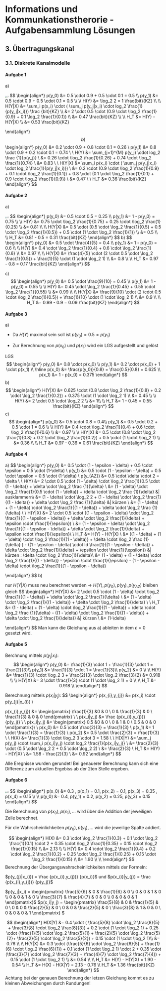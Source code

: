 # Informations und Kommunkationstherorie - Aufgabensammlung Lösungen

## 3. Übertragungskanal



### 3.1. Diskrete Kanalmodelle

#### Aufgabe 1

a)

<img src="/home/tieschne/Dokumente/Seafile/Studium/4_Semester/1_IKT/LösungenAufgabensammlung/Aufgabenbereich_3/1_1.png" alt="1_1" style="zoom: 33%;" />
$$
\begin{align*}
p(y_0) &= 0.5 \cdot 0.9 + 0.5 \cdot 0.1 = 0.5 \\ 
p(y_1) &= 0.5 \cdot 0.9 + 0.5 \cdot 0.1 = 0.5 \\
\\
H(Y) &= \log_2 2 = 1 \frac{bit}{KZ} \\
\\
H(Y|X) &= \sum_i p(x_i) \cdot ( \sum_j p(y_j|x_i) \cdot log_2 \frac{1}{p(y_j|x_i)}) \frac {bit}{KZ} \\
&= 2 \cdot 0.5 \cdot (0.9 \cdot \log_2 \frac{1}{0.9} + 0.1 \log_2 \frac{1}{0.1})  \\
&= 0.47 \frac{bit}{KZ} \\
\\
H_T &= H(Y) - H(Y|X) \\ &= 0.53 \frac{bit}{KZ}

\end{align*}
$$
b)
$$
\begin{align*}
p(y_0) &= 0.2 \cdot 0.9 + 0.8 \cdot 0.1 = 0.26 \\
p(y_1) &= 0.8 \cdot 0.9 + 0.2 \cdot 0.1 = 0.74 \\
\\
H(Y) &= \sum_{j=1}^{M} p(y_j) \cdot log_2 \frac {1}{p(y_j)} \\
&= 0.26 \cdot \log_2 \frac{1}{0.26} + 0.74 \cdot \log_2 \frac{1}{0.74} \\
&= 0.83 \\
\\
H(Y|X) &= \sum_i p(x_i) \cdot ( \sum_j p(y_j|x_i) \cdot log_2 \frac{1}{p(y_j|x_i)}) \\
&= 0.2 \cdot (0.9 \cdot \log_2 \frac{1}{0.9} + 0.1 \cdot \log_2 \frac{1}{0.1}) + 0.8 \cdot (0.1 \cdot \log_2 \frac{1}{0.1} + 0.9 \cdot \log_2 \frac{1}{0.9}) \\
&= 0.47 \\
\\
H_T &= 0.36 \frac{bit}{KZ}
\end{align*}
$$

#### Aufgabe 2

a)

<img src="/home/tieschne/Dokumente/Seafile/Studium/4_Semester/1_IKT/LösungenAufgabensammlung/Aufgabenbereich_3/2_1.png" alt="2_1" style="zoom:33%;" />
$$
\begin{align*}
p(y_0) &= 0.5 \cdot 0.5 = 0.25 \\
p(y_1) &= 1 - p(y_0) = 0.75 \\
\\
H(Y) &= 0.75 \cdot \log_2 \frac{1}{0.75} + 0.25 \cdot \log_2 \frac{1}{0.25} \\
&= 0.81 \\
\\
H(Y|X) &= 0.5 \cdot (0.5 \cdot \log_2 \frac{1}{0.5} + 0.5 \cdot \log_2 \frac{1}{0.5}) + 0.5 \cdot (1 \cdot \log_2 \frac{1}{1}) \\
&= 0.5 \\
\\
H_T &= 0.81 - 0.5 = 0.31 \frac{bit}{KZ} 
\end{align*}
$$
b)
$$
\begin{align*}
p(y_0) &= 0.5 \cdot \frac{4}{5} = 0.4 \\
p(y_1) &= 1 - p(y_0) = 0.6 \\
\\
H(Y) &= 0.4 \cdot \log_2 \frac{1}{0.4} + 0.6 \cdot \log_2 \frac{1}{0.6} \\
&= 0.97 \\
\\
H(Y|X) &= \frac{4}{5} \cdot (2 \cdot 0.5 \cdot \log_2 \frac{1}{0.5}) + \frac{1}{5} \cdot (1 \cdot \log_2 1) \\
&= 0.8 \\
\\
H_T &= 0.97 - 0.8 = 0.17 \frac{bit}{KZ} 
\end{align*}
$$


c)
$$
\begin{align*}
p(y_0) &= 0.5 \cdot \frac{9}{10} = 0.45 \\
p(y_1) &= 1 - p(y_0) = 0.55 \\
\\
H(Y) &= 0.45 \cdot \log_2 \frac{1}{0.45} + 0.55 \cdot \log_2 \frac{1}{0.55} \\
&= 0.99 \\
\\
H(Y|X) &= \frac{9}{10} \cdot (2 \cdot 0.5 \cdot \log_2 \frac{1}{0.5}) + \frac{1}{10} \cdot (1 \cdot \log_2 1) \\
&= 0.9 \\
\\
H_T &= 0.99 - 0.9 = 0.09 \frac{bit}{KZ} 
\end{align*}
$$

#### Aufgabe 3

a)

- Da $H(Y)$ maximal sein soll ist $p(y_0) = 0.5 = p(y_1)$

- Zur Berechnung von $p(x_0)$ und $p(x_1)$ wird ein LGS aufgestellt und gelöst

LGS
$$
\begin{align*}
p(y_0) &= 0.8 \cdot p(x_0) \\
p(y_1) &= 0.2 \cdot p(x_0) + 1 \cdot p(x_1) \\
\hline 
p(x_0) &= \frac{p(y_0)}{0.8} = \frac{0.5}{0.8} = 0.625 \\
p(x_1) &= 1 - p(x_0) = 0.375
\end{align*}
$$
b)
$$
\begin{align*}
H(Y|X) &= 0.625 \cdot (0.8 \cdot \log_2 \frac{1}{0.8} + 0.2 \cdot \log_2 \frac{1}{0.2}) + 0.375 \cdot (1 \cdot \log_2 1) \\
&= 0.45 \\
\\ 
H(Y) &= 2 \cdot 0.5 \cdot \log_2 2 \\
&= 1\\
\\
H_T &= 1 - 0.45 = 0.55 \frac{bit}{KZ}
\end{align*}
$$
c)
$$
\begin{align*}
p(y_0) &= 0.5 \cdot 0.8 = 0.4\\
p(y_1) &= 0.5 \cdot 0.2 + 0.5 \cdot 1 = 0.6 \\
\\
H(Y) &= 0.4 \cdot \log_2 \frac{1}{0.4} + 0.6 \cdot \log_2 \frac{1}{0.6} \\
 &= 0.97 \\
\\
H(Y|X) &= 0.5 \cdot (0.8 \cdot \log_2 \frac{1}{0.8} + 0.2 \cdot \log_2 \frac{1}{0.2}) + 0.5 \cdot (1 \cdot \log_2 1) \\
&= 0.36 \\
\\
H_T &= 0.97 - 0.36 = 0.61 \frac{bit}{KZ}
\end{align*}
$$

#### Aufgabe 4

a)
$$
\begin{align*}
p(y_0) &= 0.5 \cdot (1 - \epsilon - \delta) + 0.5 \cdot \epsilon = 0.5 \cdot (1-\delta) \\
p(y_1) &= 0.5 \cdot (1 - \epsilon - \delta) + 0.5 \cdot \epsilon = 0.5 \cdot (1-\delta) \\
p(y_{AZ}) &= 0.5 \cdot \delta \cdot 2 = \delta \\
\\
H(Y) &= 2 \cdot 0.5 \cdot (1 - \delta) \cdot \log_2 \frac{1}{0.5 \cdot (1 - \delta)} + \delta \cdot \log_2 \frac {1}{\delta} \\
&= (1 - \delta) \cdot \log_2 \frac{1}{0.5 \cdot (1 - \delta)} + \delta \cdot \log_2 \frac {1}{\delta} &| ausklammern\\
&= (1 - \delta) \cdot \log_2 2 + (1 - \delta) \cdot \log_2 \frac{1}{(1 - \delta)} + \delta \cdot \log_2 \frac {1}{\delta} &| kürzen \\
&= (1 - \delta) + (1 - \delta) \cdot \log_2 \frac{1}{(1 - \delta)} + \delta \cdot \log_2 \frac {1}{\delta} \\
\\
H(Y|X) &= 2 \cdot 0.5 \cdot ((1 - \epsilon - \delta) \cdot \log_2 \frac{1}{(1 - \epsilon - \delta)} + \delta \cdot \log_2 \frac{1}{\delta} + \epsilon \cdot \frac{1}{\epsilon}) \\
&= (1 - \epsilon - \delta) \cdot \log_2 \frac{1}{(1 - \epsilon - \delta)} + \delta \cdot \log_2 \frac{1}{\delta} + \epsilon \cdot \frac{1}{\epsilon}\\
\\
H_T &= H(Y) - H(Y|X) \\
&= ((1 - \delta) + (1 - \delta) \cdot \log_2 \frac{1}{(1 - \delta)} + \delta \cdot \log_2 \frac {1}{\delta} ) - ((1 - \epsilon - \delta) \cdot ld \frac{1}{(1 - \epsilon - \delta)} + \delta \cdot \log_2 \frac{1}{\delta} + \epsilon \cdot \frac{1}{\epsilon}) &| kürzen : \delta \cdot \log_2 \frac{1}{\delta}\\
&= (1 - \delta) + (1 - \delta) \cdot \log_2 \frac{1}{(1 - \delta)} - \epsilon \cdot \frac{1}{\epsilon} - (1 - \epsilon - \delta) \cdot \log_2 \frac{1}{(1 - \epsilon - \delta)}

\end{align*}
$$
b)

nur $H(Y |X)$ muss neu berechnet werden -> $H(Y), p(y_0), p(y_1), p(y_{AZ})$ bleiben gleich
$$
\begin{align*}
 H(Y|X) &= 2 \cdot 0.5 \cdot (1 - \delta) \cdot \log_2 \frac{1}{(1 - \delta)} + \delta \cdot \log_2 \frac{1}{\delta} \\
 &= (1 - \delta) \cdot \log_2 \frac{1}{(1 - \delta)} + \delta \cdot \log_2 \frac{1}{\delta} \\
 \\
 H_T &= (1 - \delta) + (1 - \delta) \cdot \log_2 \frac{1}{(1 - \delta)} + \delta \cdot \log_2 \frac {1}{\delta} - ((1 - \delta) \cdot \log_2 \frac{1}{(1 - \delta)} + \delta \cdot \log_2 \frac{1}{\delta}) &| kürzen \\
 &= (1-\delta)
 
\end{align*}
$$
Man kann die Gleichung aus a) ableiten in dem $\epsilon = 0$ gesetzt wird. 



#### Aufgabe 5

Berchnung mittels $p(y_j|x_i)$:
$$
\begin{align*}
p(y_0) &= \frac{1}{3} \cdot 1 + \frac{1}{3} \cdot 1 = \frac{2}{3}\\
p(y_1) &= \frac{1}{3} \cdot 1 = \frac{1}{3}\\
p(y_2) &= 0 \\
\\
H(Y) &= \frac{1}{3} \cdot \log_2 3 + \frac{2}{3} \cdot \log_2 \frac{3}{2}
&= 0.918 \\
\\
H(Y|X) &= 3 \cdot \frac{1}{3} \cdot (1 \cdot \log_2 1) = 0 \\
\\
H_T &= 0.918 \\
\end{align*}
$$


Berechnung mittels $p(x_i|y_j)$:
$$
\begin{align*}
p(x_{i},y_{j}) &= p(x_i) \cdot p(y_{j}|x_{i}) \\

p(x_{i},y_{j}) &= 
\begin{pmatrix}
\frac{1}{3} &0 & 0 \\
0 & \frac{1}{3} & 0 \\
\frac{1}{3} & 0 & 0
\end{pmatrix} \\
\\
p(x_i|y_j) &= \frac {p(x_{i},y_{j})} {p(y_j)} \\
\\
p(x_i|y_j) &=
\begin{pmatrix}
0.5 &0 & 0 \\
0 & 1 & 0 \\
0.5 & 0 & 0
\end{pmatrix}\\
\\
p(x_0) &= 0.5 \cdot \frac{2}{3} = \frac{1}{3} \\
p(x_1) &= 1 \cdot \frac{1}{3} = \frac{1}{3} \\
p(x_2) &= 0.5 \cdot \frac{2}{3} = \frac{1}{3} \\
\\
H(X) &= \frac{1}{3} \cdot \log_2 3 \cdot 3 = 1.58 \\
\\
H(X|Y) &= \sum_j p(y_j) \cdot \sum_i p(x_i|y_j) \cdot log_2 \frac{1}{p(x_i|y_j)} \\
&= \frac{2}{3} \cdot (0.5 \cdot \log_2 2 + 0.5 \cdot \log_2 2) \\
&= \frac{2}{3}
\\
H_T &= H(Y) - H(Y|X) \\
&= 1.58 -  \frac{2}{3} \\
&= 0.92
\end{align*}
$$

Alle Eregnisse wurden gerundet! Bei genauerer Berechnung kann sich eine Differenz zum aktuellen Ergebiss ab der 2ten Stelle ergeben.



#### Aufgabe 6

<img src="/home/tieschne/Dokumente/Seafile/Studium/4_Semester/1_IKT/LösungenAufgabensammlung/Aufgabenbereich_3/6_1.png" alt="6_1" style="zoom:33%;" />
$$
\begin{align*}
p(x_0) &= 0.3 , p(x_1) = 0.1, p(x_2) = 0.1, p(x_3) = 0.35 , p(x_4) = 0.15 \\
\\
p(y_0) &= 0.4, p(y_1) = 0.2, p(y_2) = 0.25, p(y_3) = 0.15
\end{align*}
$$


Die Berechnung von $p(x_0),p(x_1), ...$ wird über die Addition der jeweiligen Zeile berechnet. 

Für die Wahrscheinlichkeiten $p(y_0), p(y_1), ...$ wird die jeweilige Spalte addiert. 


$$
\begin{align*}
H(X) &= 0.3 \cdot \log_2 \frac{1}{0.3} + 0.1 \cdot \log_2 \frac{1}{0.1} \cdot 2 + 0.35 \cdot \log_2 \frac{1}{0.35} + 0.15 \cdot \log_2 \frac{1}{0.15} \\
&= 2.13 \\
\\
H(Y) &= 0.4 \cdot \log_2 \frac{1}{0.4} + 0.2 \cdot \log_2 \frac{1}{0.2} + 0.25 \cdot \log_2 \frac{1}{0.25} + 0.15 \cdot \log_2 \frac{1}{0.15} \\
&= 1.90 \\
\\
\end{align*}
$$
Berechnung der Übergangswahrscheinlichkeiten mittels der Formeln:

$p(y_{j}|x_{i}) = \frac {p(x_{i},y_{j})} {p(x_i)}$ und $p(x_{i}|y_{j}) = \frac {p(x_{i},y_{j})} {p(y_j)}$

$p(y_j|x_i) = \begin{pmatrix} \frac{5}{6} & 0 & \frac{1}{6} & 0 \\ 0 & 0 & 1 & 0 \\ 0 & 0 & 1 & 0 \\ \frac{3}{7} &  \frac{4}{7} & 0 & 0 \\ 0 & 0 & 0 & 1 \end{pmatrix}$ 				$p(x_i|y_j) = \begin{pmatrix} \frac{5}{8} & 0 & \frac{1}{5} & 0 \\ 0 & 0 & \frac{2}{5} & 0 \\ 0 & 0 & \frac{2}{5} & 0 \\ \frac{3}{8} &  1 & 0 & 0 \\ 0 & 0 & 0 & 1 \end{pmatrix} $


$$
\begin{align*}
H(X|Y) &= 0.4 \cdot ( \frac{5}{8} \cdot \log_2 \frac{8}{5} + \frac{3}{8} \cdot \log_2 \frac{8}{3}) + 0.2 \cdot (1 \cdot \log_2 1) + 0.25 \cdot (\frac{1}{5} \cdot \log_2 \frac{5}{1} + \frac{2}{5} \cdot \log_2 \frac{5}{2}+ \frac{2}{5} \cdot \log_2 \frac{5}{2}) + 0.15 \cdot (1 \cdot \log_2 1)\\
&= 0.76 \\
\\
H(Y|X) &= 0.3 \cdot (\frac{5}{6} \cdot \log_2 \frac{6}{5} + \frac{1}{6} \cdot \log_2 \frac{6}{1}) + 0.1 \cdot (1 \cdot \log_2 1) \cdot 2 + 0.35 \cdot (\frac{3}{7} \cdot \log_2 \frac{7}{3} + \frac{4}{7} \cdot \log_2 \frac{7}{4}) + 0.15 \cdot (1 \cdot \log_2 1) \\
&= 0.54 \\
\\
H_T &= H(Y) - H(Y|X) = 1.90 - 0.54 \\
H_T &= H(X) - H(X|Y) = 2.13 - 0.76 \\
H_T &= 1.36 \frac{bit}{KZ}
\end{align*}
$$
Achtung bei der genauen Berechnung der letzen Gleichung kommt es zu kleinen Abweichungen durch Rundungen!


